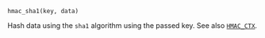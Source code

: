 ```
hmac_sha1(key, data)
```

Hash data using the `sha1` algorithm using the passed key. See also [`HMAC_CTX`](@ref).

